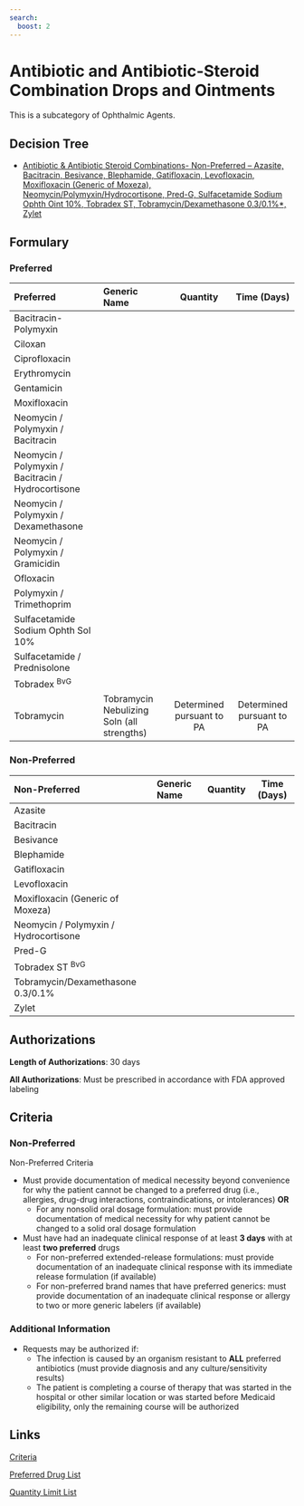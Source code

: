 ```yaml
---
search:
  boost: 2 
---
```


# Antibiotic and Antibiotic-Steroid Combination Drops and Ointments

This is a subcategory of Ophthalmic Agents.

## Decision Tree

- [Antibiotic & Antibiotic Steroid Combinations- Non-Preferred – Azasite, Bacitracin, Besivance, Blephamide, Gatifloxacin, Levofloxacin, Moxifloxacin (Generic of Moxeza), Neomycin/Polymyxin/Hydrocortisone, Pred-G, Sulfacetamide Sodium Ophth Oint 10%, Tobradex ST, Tobramycin/Dexamethasone 0.3/0.1%*, Zylet](https://forms.office.com.mcas.ms/pages/designpagev2.aspx?origin=OfficeDotCom&lang=en-US&route=GroupForms&subpage=design&id=nPhjxpvvj0G9PUHkbAzgaN9UYz8EqmlIs3_TYn4TbXBUQlJaQ05DUk5XT1BDN1kwUjIyQjVXOUxCQyQlQCN0PWcu&topview=Preview)

## Formulary

### Preferred

| Preferred                                          | Generic Name                               |         Quantity          |        Time (Days)        |
| :------------------------------------------------- | :----------------------------------------- | :-----------------------: | :-----------------------: |
| Bacitracin-Polymyxin                               |                                            |                           |                           |
| Ciloxan                                            |                                            |                           |                           |
| Ciprofloxacin                                      |                                            |                           |                           |
| Erythromycin                                       |                                            |                           |                           |
| Gentamicin                                         |                                            |                           |                           |
| Moxifloxacin                                       |                                            |                           |                           |
| Neomycin / Polymyxin / Bacitracin                  |                                            |                           |                           |
| Neomycin / Polymyxin / Bacitracin / Hydrocortisone |                                            |                           |                           |
| Neomycin / Polymyxin / Dexamethasone               |                                            |                           |                           |
| Neomycin / Polymyxin / Gramicidin                  |                                            |                           |                           |
| Ofloxacin                                          |                                            |                           |                           |
| Polymyxin / Trimethoprim                           |                                            |                           |                           |
| Sulfacetamide Sodium Ophth Sol 10%                 |                                            |                           |                           |
| Sulfacetamide / Prednisolone                       |                                            |                           |                           |
| Tobradex <sup>BvG</sup>                            |                                            |                           |                           |
| Tobramycin                                         | Tobramycin Nebulizing Soln (all strengths) | Determined pursuant to PA | Determined pursuant to PA |

### Non-Preferred

| Non-Preferred                         | Generic Name | Quantity | Time (Days) |
| :------------------------------------ | :----------- | :------: | :---------: |
| Azasite                               |              |          |             |
| Bacitracin                            |              |          |             |
| Besivance                             |              |          |             |
| Blephamide                            |              |          |             |
| Gatifloxacin                          |              |          |             |
| Levofloxacin                          |              |          |             |
| Moxifloxacin (Generic of Moxeza)      |              |          |             |
| Neomycin / Polymyxin / Hydrocortisone |              |          |             |
| Pred-G                                |              |          |             |
| Tobradex ST <sup>BvG</sup>            |              |          |             |
| Tobramycin/Dexamethasone 0.3/0.1%     |              |          |             |
| Zylet                                 |              |          |             |

## Authorizations

**Length of Authorizations**: 30 days

**All Authorizations**: Must be prescribed in accordance with FDA approved labeling

## Criteria

### Non-Preferred

Non-Preferred Criteria

- Must provide documentation of medical necessity beyond convenience for why the patient cannot be changed to a preferred drug (i.e., allergies, drug-drug interactions, contraindications, or intolerances) **OR**
    - For any nonsolid oral dosage formulation: must provide documentation of medical necessity for why patient cannot be changed to a solid oral dosage formulation
- Must have had an inadequate clinical response of at least **3 days** with at least **two preferred** drugs
    - For non-preferred extended-release formulations: must provide documentation of an inadequate clinical response with its immediate release formulation (if available)
    - For non-preferred brand names that have preferred generics: must provide documentation of an inadequate clinical response or allergy to two or more generic labelers (if available)

### Additional Information

- Requests may be authorized if:
    - The infection is caused by an organism resistant to **ALL** preferred antibiotics (must provide diagnosis and any culture/sensitivity results)
    - The patient is completing a course of therapy that was started in the hospital or other similar location or was started before Medicaid eligibility, only the remaining course will be authorized

## Links

[Criteria](https://pharmacy.medicaid.ohio.gov/sites/default/files/20230101_UPDL%20_Criteria_APPROVED.pdf#page=84)

[Preferred Drug List](https://pharmacy.medicaid.ohio.gov/sites/default/files/20230101_UPDL_APPROVED_12.13.22.pdf#page=28)

[Quantity Limit List](https://pharmacy.medicaid.ohio.gov/sites/default/files/20230101_Ohio_Medicaid_Quantity_Document_APPROVED.pdf)
